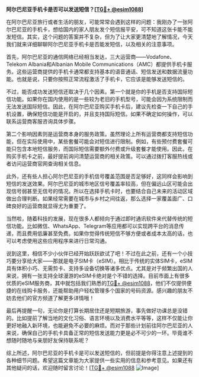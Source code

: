 **阿尔巴尼亚手机卡是否可以发送短信？[[TG💪+ @esim1088](https://t.me/s/esim1088)]**

在阿尔巴尼亚旅行或者生活的朋友，可能常常会遇到这样的问题：我刚办了一张阿尔巴尼亚的手机卡，想给国内的家人朋友发个短信报平安，可不知道这张卡能不能发短信。其实，这个问题的答案并不复杂，但为了让大家更清楚地了解情况，今天我们就来详细聊聊阿尔巴尼亚手机卡是否能发短信，以及相关的注意事项。

首先，阿尔巴尼亚的通信网络已经相当发达，三大运营商——Vodafone、Telekom Albania和Albanian Mobile Communications（AMC）都提供手机卡服务。这些运营商提供的手机卡通常都支持基本的语音通话、短信发送和数据流量功能。也就是说，只要你按照正常流程激活了手机卡，它应该是能够发送短信的。

不过，能否成功发送短信还取决于几个因素。第一个就是你的手机是否支持国际短信功能。如果你在国内使用的是一些较为老旧的手机型号，可能会因为系统限制而无法发送国际短信。因此，在阿尔巴尼亚购买手机卡后，建议先检查一下自己的手机设置，确保短信功能是开启的，并且支持国际短信。如果不确定如何操作，可以联系运营商客服咨询具体步骤。

第二个影响因素则是运营商本身的服务政策。虽然理论上所有运营商都支持短信功能，但在实际使用中，某些套餐可能会对短信进行限制。例如，有些预付费套餐可能只包含本地短信服务，而国际短信需要额外付费或升级套餐才能使用。因此，在购买手机卡之前，最好提前询问清楚运营商的相关政策。可以通过拨打客服热线或者访问运营商官网查询相关信息。

此外，还有些人担心阿尔巴尼亚的手机信号覆盖范围是否足够好，这同样会影响到短信的发送效果。阿尔巴尼亚的城市地区信号覆盖率较高，但在偏远山区可能会出现信号弱甚至无信号的情况。所以在选择手机卡时，也要结合自己未来的活动区域做出合理判断。如果经常需要在城市与乡村之间往返，那么选择一家覆盖面广、口碑良好的运营商就显得尤为重要了。

当然啦，随着科技的发展，现在很多人都倾向于通过即时通讯软件来代替传统的短信功能。比如微信、WhatsApp、Telegram等应用都可以实现跨平台的消息传递，而且费用低廉甚至免费。如果你觉得传统短信不够方便或者成本太高的话，也可以考虑使用这些应用程序来进行日常沟通。

说到这里，相信不少小伙伴已经开始跃跃欲试了吧！不过在此之前，还有一个小技巧要分享给大家——那就是电子SIM卡（eSIM）。相比于传统的实体SIM卡，eSIM具有体积小巧、无需剪卡、支持多设备切换等诸多优点。尤其是对于频繁出国的人来说，拥有一张支持全球漫游的eSIM卡绝对是个不错的选择。目前市面上有很多优质的eSIM服务商，其中就包括我们熟悉的[TG💪+ @esim1088](https://t.me/s/esim1088)，他们不仅提供便捷的在线购卡服务，还能帮助用户轻松管理多个国家的号码资源。感兴趣的朋友不妨去他们的官方频道了解更多详情哦！

最后再提醒一句，无论你是打算长期居住还是短期旅游，事先做好功课总是没错的。比如提前了解当地的文化习俗、语言环境以及消费水平等等，这样不仅能让你更好地融入新环境，也能避免不必要的麻烦。而对于那些计划前往阿尔巴尼亚的人来说，确保自己的手机卡具备正常的短信发送能力更是必不可少的一环。毕竟谁不想随时随地与亲朋好友保持联系呢？

综上所述，阿尔巴尼亚的手机卡是可以发送短信的，但前提是你得注意上述提到的各种细节问题。希望这篇文章能为大家提供一些实用的信息和参考意见。如果还有其他疑问的话，欢迎随时留言讨论！[[TG💪+ @esim1088](https://t.me/s/esim1088) ![Image](https://i.postimg.cc/4NQfJmqS/Snipaste-2025-05-13-00-14-12.png)]